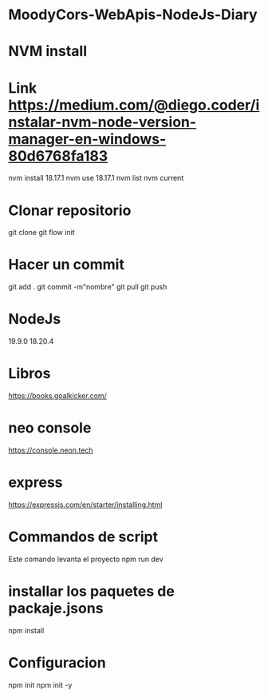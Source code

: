# MoodyCors-WebApis-NodeJs-Diary

# NVM install

# Link https://medium.com/@diego.coder/instalar-nvm-node-version-manager-en-windows-80d6768fa183

nvm install 18.17.1
nvm use 18.17.1
nvm list
nvm current

# Clonar repositorio

git clone
git flow init

# Hacer un commit

git add .
git commit -m"nombre"
git pull
git push

# NodeJs

19.9.0
18.20.4

# Libros

https://books.goalkicker.com/

# neo console

https://console.neon.tech

# express

https://expressjs.com/en/starter/installing.html

# Commandos de script

Este comando levanta el proyecto
npm run dev

# installar los paquetes de packaje.jsons

npm install

# Configuracion 
npm init
npm init -y